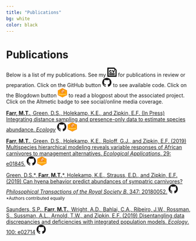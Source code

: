 ```yaml
---
title: "Publications"
bg: white
color: black
---
```

# Publications
Below is a list of my publications. See my  <a href="/CV.pdf" class="buttonimg"><img src="img/CV.png" height="25" width="25"></a>  for publications in review or preparation. Click on the GitHub button <img src="img/GitHub.png" height="25" width="25"> to see available code. Click on the Blogdown button <img src="img/Blogdown.png" height="25" width="25"> to read a blogpost about the associated project. Click on the Altmetic badge to see social/online media coverage.

[**Farr, M.T.**, Green, D.S., Holekamp, K.E., and Zipkin, E.F. (In Press) Integrating distance sampling and presence-only data to estimate species abundance. *Ecology*](https://esajournals.onlinelibrary.wiley.com/doi/10.1002/ecy.3204)  <a href="https://github.com/farrmt/IDM" class="buttonimg"><img src="img/GitHub.png" height="25" width="25"></a>  <a href="https://farrmt.github.io/Projects/posts/isdm/" class="buttonimg"><img src="img/Blogdown.png" height="25" width="25"></a>

[**Farr, M.T.**, Green, D.S., Holekamp, K.E., Roloff, G.J., and Zipkin, E.F. (2019) Multispecies hierarchical modeling reveals variable responses of African carnivores to management alternatives. *Ecological Applications*. 29: e01845.](https://esajournals.onlinelibrary.wiley.com/doi/10.1002/eap.1845)  <a href="https://github.com/farrmt/HMSDS" class="buttonimg"><img src="img/GitHub.png" height="25" width="25"></a>  <a href="https://farrmt.github.io/Projects/posts/hmsds/" class="buttonimg"><img src="img/Blogdown.png" height="25" width="25"></a>  <span data-badge-popover="right" data-badge-type="1" data-doi="10.1002/eap.1845" data-hide-no-mentions="true" class="altmetric-embed"></span>

[Green, D.S.\*, **Farr, M.T.**\*, Holekamp, K.E., Strauss, E.D., and Zipkin, E.F. (2019) Can hyena behavior predict abundances of sympatric carnivores? *Philosophical Transactions of the Royal Society B*. 347: 20180052.](https://royalsocietypublishing.org/doi/10.1098/rstb.2018.0052)  <a href="https://github.com/farrmt/Green_etal_2019_PTRS" class="buttonimg"><img src="img/GitHub.png" height="25" width="25"></a>  <span data-badge-popover="right" data-badge-type="1" data-doi="10.1098/rstb.2018.0052" data-hide-no-mentions="true" class="altmetric-embed"></span>  <small>\*Authors contributed equally</small>

[Saunders, S.P., **Farr, M.T.**, Wright, A.D., Bahlai, C.A., Ribeiro, J.W., Rossman, S., Sussman, A.L., Arnold, T.W., and Zipkin, E.F. (2019) Disentangling data discrepancies and deficiencies with integrated population models. *Ecology*. 100: e02714](https://esajournals.onlinelibrary.wiley.com/doi/10.1002/ecy.2714)  <a href="https://github.com/zipkinlab/Saunders_etal_2019_Ecol" class="buttonimg"><img src="img/GitHub.png" height="25" width="25"></a>  <span data-badge-popover="right" data-badge-type="1" data-doi="10.1002/ecy.2714" data-hide-no-mentions="true" class="altmetric-embed"></span>
